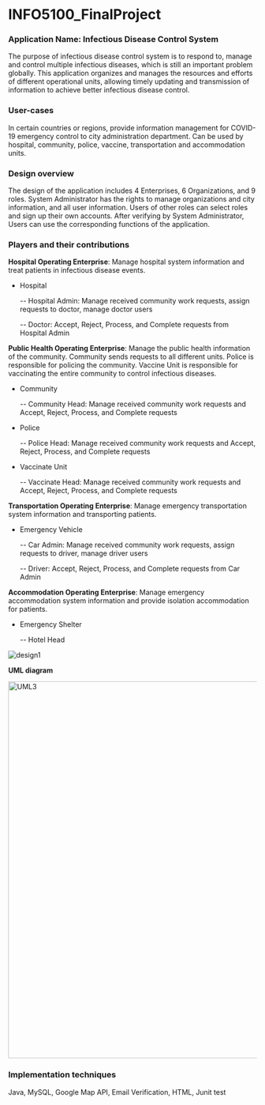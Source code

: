 # INFO5100_FinalProject

### Application Name: Infectious Disease Control System

The purpose of infectious disease control system is to respond to, manage and control multiple infectious diseases, which is still an important problem globally. This application organizes and manages the resources and efforts of different operational units, allowing timely updating and transmission of information to achieve better infectious disease control.



### User-cases

In certain countries or regions, provide information management for COVID-19 emergency control to city administration department. Can be used by hospital, community, police, vaccine, transportation and accommodation units.



### Design overview

The design of  the application includes 4 Enterprises, 6 Organizations, and 9 roles. System Administrator has the rights to manage organizations and city information, and all user information. Users of other roles can select roles and sign up their own accounts. After verifying by System Administrator, Users can use the corresponding functions of the application.



### Players and their contributions

**Hospital Operating Enterprise**: Manage hospital system information and treat patients in infectious disease events.

- Hospital

  -- Hospital Admin: Manage received community work requests, assign requests to doctor, manage doctor users

  -- Doctor: Accept, Reject, Process, and Complete requests from Hospital Admin

**Public Health Operating Enterprise**: Manage the public health information of the community. Community sends requests to all different units. Police is responsible for policing the community. Vaccine Unit is responsible for vaccinating the entire community to control infectious diseases.

- Community

  -- Community Head: Manage received community work requests and Accept, Reject, Process, and Complete requests

- Police

  -- Police Head: Manage received community work requests and Accept, Reject, Process, and Complete requests

- Vaccinate Unit

  -- Vaccinate Head:  Manage received community work requests and Accept, Reject, Process, and Complete requests

**Transportation Operating Enterprise**: Manage emergency transportation system information and transporting patients.

- Emergency Vehicle


  -- Car Admin: Manage received community work requests, assign requests to driver, manage driver users

  -- Driver: Accept, Reject, Process, and Complete requests from Car Admin

**Accommodation Operating Enterprise**: Manage emergency accommodation system information and provide isolation accommodation for patients.

- Emergency Shelter

  -- Hotel Head

  

![design1](https://user-images.githubusercontent.com/117139088/206917848-3d2f6369-6e3b-43b4-894a-6dd2e7260804.jpeg)


**UML diagram**

<img width="763" alt="UML3" src="https://user-images.githubusercontent.com/117139088/206923743-201abed3-e919-4806-b50f-ae456d9c7773.png">




### Implementation techniques

Java, MySQL, Google Map API, Email Verification, HTML, Junit test

